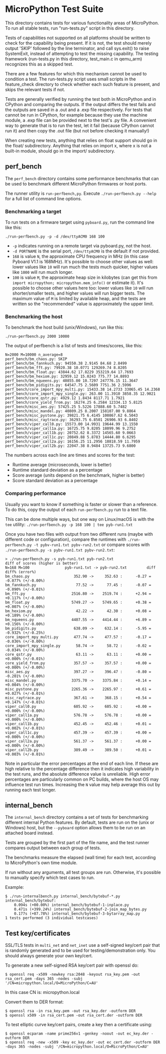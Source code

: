 # MicroPython Test Suite

This directory contains tests for various functionality areas of MicroPython.
To run all stable tests, run "run-tests.py" script in this directory.

Tests of capabilities not supported on all platforms should be written
to check for the capability being present. If it is not, the test
should merely output 'SKIP' followed by the line terminator, and call
sys.exit() to raise SystemExit, instead of attempting to test the
missing capability. The testing framework (run-tests.py in this
directory, test_main.c in qemu_arm) recognizes this as a skipped test.

There are a few features for which this mechanism cannot be used to
condition a test. The run-tests.py script uses small scripts in the
feature_check directory to check whether each such feature is present,
and skips the relevant tests if not.

Tests are generally verified by running the test both in MicroPython and
in CPython and comparing the outputs. If the output differs the test fails
and the outputs are saved in a .out and a .exp file respectively.
For tests that cannot be run in CPython, for example because they use
the machine module, a .exp file can be provided next to the test's .py
file. A convenient way to generate that is to run the test, let it fail
(because CPython cannot run it) and then copy the .out file (but not
before checking it manually!)

When creating new tests, anything that relies on float support should go in the
float/ subdirectory.  Anything that relies on import x, where x is not a built-in
module, should go in the import/ subdirectory.

## perf_bench

The `perf_bench` directory contains some performance benchmarks that can be used
to benchmark different MicroPython firmwares or host ports.

The runner utility is `run-perfbench,py`. Execute `./run-perfbench.py --help`
for a full list of command line options.

### Benchmarking a target

To run tests on a firmware target using `pyboard.py`, run the command line like
this:

```
./run-perfbench.py -p -d /dev/ttyACM0 168 100
```

* `-p` indicates running on a remote target via pyboard.py, not the host.
* `-d PORTNAME` is the serial port, `/dev/ttyACM0` is the default if not
  provided.
* `168` is value `N`, the approximate CPU frequency in MHz (in this case Pyboard
  V1.1 is 168MHz). It's possible to choose other values as well: lower values
  like `10` will run much the tests much quicker, higher values like `1000` will
  run much longer.
* `100` is value `M`, the approximate heap size in kilobytes (can get this from
  `import micropython; micropython.mem_info()` or estimate it). It's possible to
  choose other values here too: lower values like `10` will run shorter/smaller
  tests, and higher values will run bigger tests. The maximum value of `M` is
  limited by available heap, and the tests are written so the "recommended"
  value is approximately the upper limit.

### Benchmarking the host

To benchmark the host build (unix/Windows), run like this:

```
./run-perfbench.py 2000 10000
```

The output of perfbench is a list of tests and times/scores, like this:

```
N=2000 M=10000 n_average=8
perf_bench/bm_chaos.py: SKIP
perf_bench/bm_fannkuch.py: 94550.38 2.9145 84.68 2.8499
perf_bench/bm_fft.py: 79920.38 10.0771 129269.74 8.8205
perf_bench/bm_float.py: 43844.62 17.8229 353219.64 17.7693
perf_bench/bm_hexiom.py: 32959.12 15.0243 775.77 14.8893
perf_bench/bm_nqueens.py: 40855.00 10.7297 247776.15 11.3647
perf_bench/bm_pidigits.py: 64547.75 2.5609 7751.36 2.5996
perf_bench/core_import_mpy_multi.py: 15433.38 14.2733 33065.45 14.2368
perf_bench/core_import_mpy_single.py: 263.00 11.3910 3858.35 12.9021
perf_bench/core_qstr.py: 4929.12 1.8434 8117.71 1.7921
perf_bench/core_yield_from.py: 16274.25 6.2584 12334.13 5.8125
perf_bench/misc_aes.py: 57425.25 5.5226 17888.60 5.7482
perf_bench/misc_mandel.py: 40809.25 8.2007 158107.00 9.8864
perf_bench/misc_pystone.py: 39821.75 6.4145 100867.62 6.5043
perf_bench/misc_raytrace.py: 36293.75 6.8501 26906.93 6.8402
perf_bench/viper_call0.py: 15573.00 14.9931 19644.99 13.1550
perf_bench/viper_call1a.py: 16725.75 9.8205 18099.96 9.2752
perf_bench/viper_call1b.py: 20752.62 8.3372 14565.60 9.0663
perf_bench/viper_call1c.py: 20849.88 5.8783 14444.80 6.6295
perf_bench/viper_call2a.py: 16156.25 11.2956 18818.59 11.7959
perf_bench/viper_call2b.py: 22047.38 8.9484 13725.73 9.6800
```

The numbers across each line are times and scores for the test:

* Runtime average (microseconds, lower is better)
* Runtime standard deviation as a percentage
* Score average (units depend on the benchmark, higher is better)
* Score standard deviation as a percentage

### Comparing performance

Usually you want to know if something is faster or slower than a reference. To
do this, copy the output of each `run-perfbench.py` run to a text file.

This can be done multiple ways, but one way on Linux/macOS is with the `tee`
utility: `./run-perfbench.py -p 168 100 | tee pyb-run1.txt`

Once you have two files with output from two different runs (maybe with
different code or configuration), compare the runtimes with `./run-perfbench.py
-t pybv-run1.txt pybv-run2.txt` or compare scores with `./run-perfbench.py -s
pybv-run1.txt pybv-run2.txt`:

```
> ./run-perfbench.py -s pyb-run1.txt pyb-run2.txt
diff of scores (higher is better)
N=168 M=100                pyb-run1.txt -> pyb-run2.txt         diff      diff% (error%)
bm_chaos.py                    352.90 ->     352.63 :      -0.27 =  -0.077% (+/-0.00%)
bm_fannkuch.py                  77.52 ->      77.45 :      -0.07 =  -0.090% (+/-0.01%)
bm_fft.py                     2516.80 ->    2519.74 :      +2.94 =  +0.117% (+/-0.00%)
bm_float.py                   5749.27 ->    5749.65 :      +0.38 =  +0.007% (+/-0.00%)
bm_hexiom.py                    42.22 ->      42.30 :      +0.08 =  +0.189% (+/-0.00%)
bm_nqueens.py                 4407.55 ->    4414.44 :      +6.89 =  +0.156% (+/-0.00%)
bm_pidigits.py                 638.09 ->     632.14 :      -5.95 =  -0.932% (+/-0.25%)
core_import_mpy_multi.py       477.74 ->     477.57 :      -0.17 =  -0.036% (+/-0.00%)
core_import_mpy_single.py       58.74 ->      58.72 :      -0.02 =  -0.034% (+/-0.00%)
core_qstr.py                    63.11 ->      63.11 :      +0.00 =  +0.000% (+/-0.01%)
core_yield_from.py             357.57 ->     357.57 :      +0.00 =  +0.000% (+/-0.00%)
misc_aes.py                    397.27 ->     396.47 :      -0.80 =  -0.201% (+/-0.00%)
misc_mandel.py                3375.70 ->    3375.84 :      +0.14 =  +0.004% (+/-0.00%)
misc_pystone.py               2265.36 ->    2265.97 :      +0.61 =  +0.027% (+/-0.01%)
misc_raytrace.py               367.61 ->     368.15 :      +0.54 =  +0.147% (+/-0.01%)
viper_call0.py                 605.92 ->     605.92 :      +0.00 =  +0.000% (+/-0.00%)
viper_call1a.py                576.78 ->     576.78 :      +0.00 =  +0.000% (+/-0.00%)
viper_call1b.py                452.45 ->     452.46 :      +0.01 =  +0.002% (+/-0.01%)
viper_call1c.py                457.39 ->     457.39 :      +0.00 =  +0.000% (+/-0.00%)
viper_call2a.py                561.37 ->     561.37 :      +0.00 =  +0.000% (+/-0.00%)
viper_call2b.py                389.49 ->     389.50 :      +0.01 =  +0.003% (+/-0.01%)
```

Note in particular the error percentages at the end of each line. If these are
high relative to the percentage difference then it indicates high variability in
the test runs, and the absolute difference value is unreliable. High error
percentages are particularly common on PC builds, where the host OS may
influence test run times. Increasing the `N` value may help average this out by
running each test longer.

## internal_bench

The `internal_bench` directory contains a set of tests for benchmarking
different internal Python features. By default, tests are run on the (unix or
Windows) host, but the `--pyboard` option allows them to be run on an attached
board instead.

Tests are grouped by the first part of the file name, and the test runner compares
output between each group of tests.

The benchmarks measure the elapsed (wall time) for each test, according
to MicroPython's own time module.

If run without any arguments, all test groups are run. Otherwise, it's possible
to manually specify which test cases to run.

Example:

```
$ ./run-internalbench.py internal_bench/bytebuf-*.py
internal_bench/bytebuf:
    0.094s (+00.00%) internal_bench/bytebuf-1-inplace.py
    0.471s (+399.24%) internal_bench/bytebuf-2-join_map_bytes.py
    0.177s (+87.78%) internal_bench/bytebuf-3-bytarray_map.py
1 tests performed (3 individual testcases)
```

## Test key/certificates

SSL/TLS tests in `multi_net` and `net_inet` use a 
self-signed key/cert pair that is randomly generated and to be used for
testing/demonstration only. You should always generate your own key/cert.

To generate a new self-signed RSA key/cert pair with openssl do:
```
$ openssl req -x509 -newkey rsa:2048 -keyout rsa_key.pem -out rsa_cert.pem -days 365 -nodes -subj '/CN=micropython.local/O=MicroPython/C=AU'
```
In this case CN is: micropython.local

Convert them to DER format:
```
$ openssl rsa -in rsa_key.pem -out rsa_key.der -outform DER
$ openssl x509 -in rsa_cert.pem -out rsa_cert.der -outform DER
```

To test elliptic curve key/cert pairs, create a key then a certificate using:
```
$ openssl ecparam -name prime256v1 -genkey -noout -out ec_key.der -outform DER
$ openssl req -new -x509 -key ec_key.der -out ec_cert.der -outform DER -days 365 -nodes -subj '/CN=micropython.local/O=MicroPython/C=AU'
```
